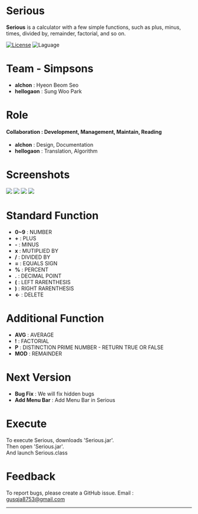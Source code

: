 # **Serious**

**Serious**
is a calculator with a few simple functions, such as plus, minus, times, divided by, remainder, factorial, and so on.

[![License](https://img.shields.io/badge/license-GPLv3-green.svg)](http://www.gnu.org/licenses/gpl-3.0.html)
![Laguage](https://img.shields.io/badge/language-JAVA-red.svg)
# **Team** - Simpsons
-  **alchon** : Hyeon Beom Seo  
- **hellogaon** : Sung Woo Park  

# **Role**
#### **Collaboration** : Development, Management, Maintain, Reading
- **alchon** :  Design, Documentation
- **hellogaon** :  Translation, Algorithm  

 


# **Screenshots**

![](http://imageshack.com/a/img921/4945/3EX9NE.png)
![](http://imageshack.com/a/img922/9783/Gnxmj0.png)
![](http://imageshack.com/a/img923/6991/lFyYbc.png)
![](http://imageshack.com/a/img924/3976/qZTqfx.png)
# **Standard Function**

- **0~9** : NUMBER
- **+** :  PLUS
- **-** :  MINUS
- **x** : MUTIPLIED BY
- **/** : DIVIDED BY
- **=** : EQUALS SIGN
- **%** : PERCENT
- **.** : DECIMAL POINT
- **(** : LEFT RARENTHESIS
- **)** : RIGHT RARENTHESIS
- **<-** : DELETE




# **Additional Function**

- **AVG** : AVERAGE
- **!** : FACTORIAL
- **P** : DISTINCTION PRIME NUMBER - RETURN TRUE OR FALSE
- **MOD** : REMAINDER

# **Next Version**

- **Bug Fix** : We will fix hidden bugs
- **Add Menu Bar** : Add Menu Bar in Serious


# **Execute**

To execute Serious, downloads 'Serious.jar'.  
Then open 'Serious.jar'.  
And launch Serious.class  


# **Feedback**

To report bugs, please create a GitHub issue.
Email : gusqja8753@gmail.com

----------------------
